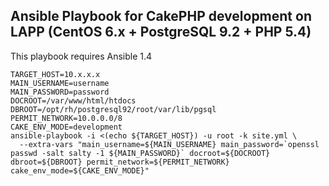 Ansible Playbook for CakePHP development on LAPP (CentOS 6.x + PostgreSQL 9.2 + PHP 5.4)
-------------------------------------------

This playbook requires Ansible 1.4

    TARGET_HOST=10.x.x.x
    MAIN_USERNAME=username
    MAIN_PASSWORD=password
    DOCROOT=/var/www/html/htdocs
    DBROOT=/opt/rh/postgresql92/root/var/lib/pgsql
    PERMIT_NETWORK=10.0.0.0/8
    CAKE_ENV_MODE=development
    ansible-playbook -i <(echo ${TARGET_HOST}) -u root -k site.yml \
      --extra-vars "main_username=${MAIN_USERNAME} main_password=`openssl passwd -salt salty -1 ${MAIN_PASSWORD}` docroot=${DOCROOT} dbroot=${DBROOT} permit_network=${PERMIT_NETWORK} cake_env_mode=${CAKE_ENV_MODE}"
